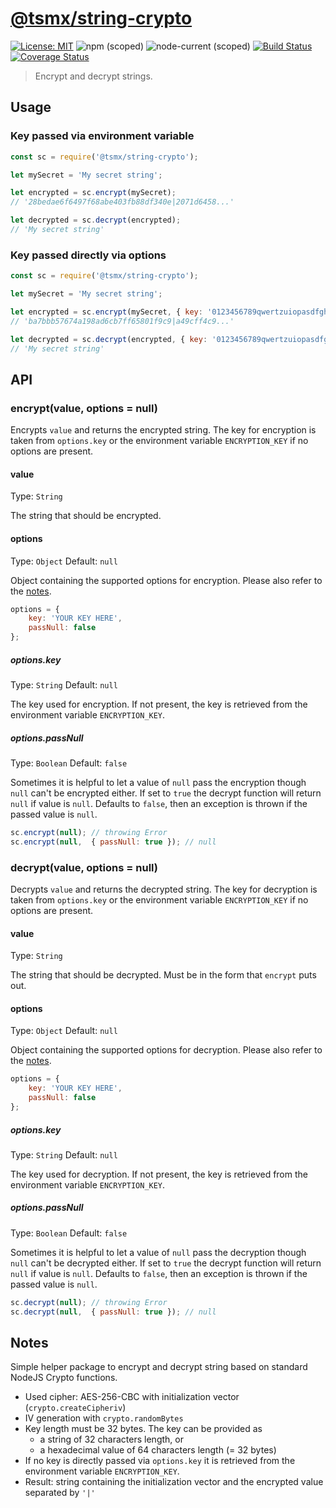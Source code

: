 # [**@tsmx/string-crypto**](https://github.com/tsmx/string-crypto)

[![License: MIT](https://img.shields.io/badge/License-MIT-blue.svg)](https://opensource.org/licenses/MIT)
![npm (scoped)](https://img.shields.io/npm/v/@tsmx/string-crypto)
![node-current (scoped)](https://img.shields.io/node/v/@tsmx/string-crypto)
[![Build Status](https://img.shields.io/github/workflow/status/tsmx/string-crypto/git-ci-build)](https://img.shields.io/github/workflow/status/tsmx/string-crypto/git-ci-build)
[![Coverage Status](https://coveralls.io/repos/github/tsmx/string-crypto/badge.svg?branch=master)](https://coveralls.io/github/tsmx/string-crypto?branch=master)

> Encrypt and decrypt strings.

## Usage

### Key passed via environment variable

```js
const sc = require('@tsmx/string-crypto');

let mySecret = 'My secret string';

let encrypted = sc.encrypt(mySecret);
// '28bedae6f6497f68abe403fb88df340e|2071d6458...'

let decrypted = sc.decrypt(encrypted); 
// 'My secret string'

```

### Key passed directly via options

```js
const sc = require('@tsmx/string-crypto');

let mySecret = 'My secret string';

let encrypted = sc.encrypt(mySecret, { key: '0123456789qwertzuiopasdfghjklyxc' });
// 'ba7bbb57674a198ad6cb7ff65801f9c9|a49cff4c9...'

let decrypted = sc.decrypt(encrypted, { key: '0123456789qwertzuiopasdfghjklyxc' }); 
// 'My secret string'
```

## API

### encrypt(value, options = null)

Encrypts `value` and returns the encrypted string. The key for encryption is taken from `options.key` or the environment variable `ENCRYPTION_KEY` if no options are present.

#### value

Type: `String`

The string that should be encrypted.

#### options

Type: `Object`
Default: `null`

Object containing the supported options for encryption. Please also refer to the [notes](#notes).

```js
options = {
    key: 'YOUR KEY HERE',
    passNull: false
};
```

##### options.key

Type: `String`
Default: `null`

The key used for encryption. If not present, the key is retrieved from the environment variable `ENCRYPTION_KEY`.

##### options.passNull

Type: `Boolean`
Default: `false`

Sometimes it is helpful to let a value of `null` pass the encryption though `null` can't be encrypted either. If set to `true` the decrypt function will return `null` if value is `null`. Defaults to `false`, then an exception is thrown if the passed value is `null`.

```js
sc.encrypt(null); // throwing Error
sc.encrypt(null,  { passNull: true }); // null
```

### decrypt(value, options = null)

Decrypts `value` and returns the decrypted string. The key for decryption is taken from `options.key` or the environment variable `ENCRYPTION_KEY` if no options are present.

#### value

Type: `String`

The string that should be decrypted. Must be in the form that `encrypt` puts out.

#### options

Type: `Object`
Default: `null`

Object containing the supported options for decryption. Please also refer to the [notes](#notes).

```js
options = {
    key: 'YOUR KEY HERE',
    passNull: false
};
```

##### options.key

Type: `String`
Default: `null`

The key used for decryption. If not present, the key is retrieved from the environment variable `ENCRYPTION_KEY`.

##### options.passNull

Type: `Boolean`
Default: `false`

Sometimes it is helpful to let a value of `null` pass the decryption though `null` can't be decrypted either. If set to `true` the decrypt function will return `null` if value is `null`. Defaults to `false`, then an exception is thrown if the passed value is `null`.

```js
sc.decrypt(null); // throwing Error
sc.decrypt(null,  { passNull: true }); // null
```

## Notes

Simple helper package to encrypt and decrypt string based on standard NodeJS Crypto functions.
- Used cipher: AES-256-CBC with initialization vector (`crypto.createCipheriv`)
- IV generation with `crypto.randomBytes`
- Key length must be 32 bytes. The key can be provided as
    - a string of 32 characters length, or
    - a hexadecimal value of 64 characters length (= 32 bytes)
- If no key is directly passed via `options.key` it is retrieved from the environment variable `ENCRYPTION_KEY`.
- Result: string containing the initialization vector and the encrypted value separated by `'|'`